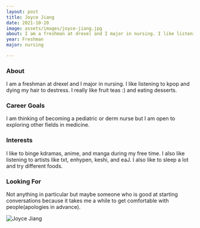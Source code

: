 ```yaml
---
layout: post
title: Joyce Jiang 
date: 2021-10-20
image: assets/images/joyce-jiang.jpg
about: I am a freshman at drexel and I major in nursing. I like listening to kpop and dying my hair to destress. I really like fruit teas :) and eating desserts.
year: Freshman
major: nursing

---
```


### About

I am a freshman at drexel and I major in nursing. I like listening to kpop and dying my hair to destress. I really like fruit teas :) and eating desserts.

### Career Goals

I am thinking of becoming a pediatric or derm nurse but I am open to exploring other fields in medicine. 

### Interests

I like to binge kdramas, anime, and manga during my free time. I also like listening to artists like txt, enhypen, keshi, and eaJ. I also like to sleep a lot and try different foods. 

### Looking For

Not anything in particular but maybe someone who is good at starting conversations because it takes me a while to get comfortable with people(apologies in advance).

<div class="text-center my-5">
    <img src="{ "assets/images/joyce-jiang.jpg" | absolute_url }" alt="Joyce Jiang" class="rounded post-img" />
</div>

